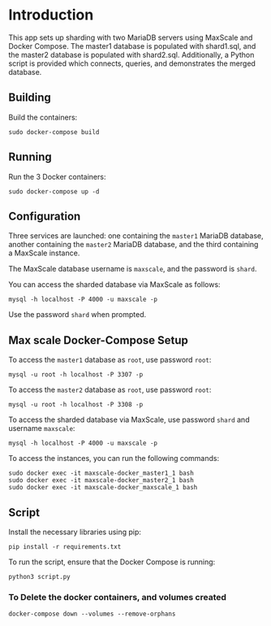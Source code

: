 # Introduction

This app sets up sharding with two MariaDB servers using MaxScale and Docker Compose. The master1 database is populated with shard1.sql, and the master2 database is populated with shard2.sql. Additionally, a Python script is provided which connects, queries, and demonstrates the merged database.


## Building

Build the containers:
```
sudo docker-compose build
```

## Running

Run the 3 Docker containers:
```
sudo docker-compose up -d
```

## Configuration

Three services are launched: one containing the `master1` MariaDB database, another containing the `master2` MariaDB database, and the third containing a MaxScale instance.


The MaxScale database username is `maxscale`, and the password is `shard`.

You can access the sharded database via MaxScale as follows:

```
mysql -h localhost -P 4000 -u maxscale -p
```

Use the password `shard` when prompted.


## Max scale Docker-Compose Setup

To access the `master1` database as `root`, use password `root`:
```
mysql -u root -h localhost -P 3307 -p
```

To access the `master2` database as `root`, use password `root`:
```
mysql -u root -h localhost -P 3308 -p
```

To access the sharded database via MaxScale, use password `shard` and username `maxscale`:
```
mysql -h localhost -P 4000 -u maxscale -p
```

To access the instances, you can run the following commands:
```
sudo docker exec -it maxscale-docker_master1_1 bash
sudo docker exec -it maxscale-docker_master2_1 bash
sudo docker exec -it maxscale-docker_maxscale_1 bash
```

## Script

Install the necessary libraries using pip:
```
pip install -r requirements.txt
```

To run the script, ensure that the Docker Compose is running:
```
python3 script.py
```


### To Delete the docker containers, and volumes created

```
docker-compose down --volumes --remove-orphans
```